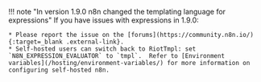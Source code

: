 !!! note "In version 1.9.0 n8n changed the templating language for expressions"
    If you have issues with expressions in 1.9.0:
    
    * Please report the issue on the [forums](https://community.n8n.io/){:target=_blank .external-link}.
    * Self-hosted users can switch back to RiotTmpl: set `N8N_EXPRESSION_EVALUATOR` to `tmpl`.  Refer to [Environment variables](/hosting/environment-variables/) for more information on configuring self-hosted n8n.  